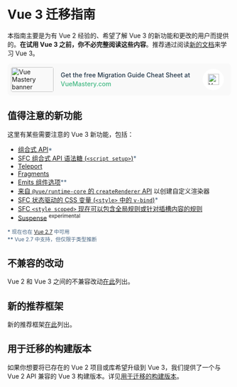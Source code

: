 # Vue 3 迁移指南

本指南主要是为有 Vue 2 经验的、希望了解 Vue 3 的新功能和更改的用户而提供的。**在试用 Vue 3 之前，你不必完整阅读这些内容**。推荐通过阅读[新的文档](https://cn.vuejs.org)来学习 Vue 3。

<!-- VueMastery Start -->
<style>
.vue-mastery-link {
  background-color: #f9f9f9;
  border-radius: 8px;
  padding: 8px 16px 8px 8px;
}

.vue-mastery-link a {
  display: flex;
  align-items: center;
  text-decoration: none;
}

.vue-mastery-link .banner {
  background-color: #f9f9f9;
  border-radius: 4px;
  width:96px;
  height:56px;
  object-fit: cover;
}

.vue-mastery-link .description {
  flex: 1;
  font-weight: 500;
  font-size: 14px;
  line-height: 20px;
  color: #213547;
  margin: 0 0 0 16px;
}

.vue-mastery-link .description span {
  color: #42b883;
}

.vue-mastery-link .logo-wrapper {
  position: relative;
  width: 48px;
  height: 48px;
  border-radius: 50%;
  background-color: #ffffff;
  display: flex;
  justify-content: center;
  align-items: center;
}

.vue-mastery-link .logo-wrapper img {
  width: 25px;
  object-fit: contain;
}

@media (max-width: 576px) {
  .vue-mastery-link .banner {
    width:56px;
  }

  .vue-mastery-link .description {
    font-size: 12px;
    line-height: 18px;
  }
  .vue-mastery-link .logo-wrapper {
    position: relative;
    width: 32px;
    height: 32px;
  }
}
</style>

<div class="vue-mastery-link">
  <a href="https://www.vuemastery.com/migration-guide-cheat-sheet/" target="_blank">
    <div class="banner-wrapper">
      <img class="banner" alt="Vue Mastery banner" width="96px" height="56px" src="https://storage.googleapis.com/vue-mastery.appspot.com/flamelink/media/vuemastery-graphical-link-96x56.png" />
    </div>
    <p class="description">Get the free Migration Guide Cheat Sheet at <span>VueMastery.com</span></p>
    <div class="logo-wrapper">
        <img alt="Vue Mastery Logo" width="25px" src="https://storage.googleapis.com/vue-mastery.appspot.com/flamelink/media/vue-mastery-logo.png" />
    </div>
  </a>
</div>
<!-- VueMastery End -->

<style>
.note {
  color: #476582;
}
</style>

## 值得注意的新功能

这里有某些需要注意的 Vue 3 新功能，包括：

- [组合式 API](https://cn.vuejs.org/guide/extras/composition-api-faq.html)<span class="note">\*</span>
- [SFC 组合式 API 语法糖 (`<script setup>`)](https://cn.vuejs.org/api/sfc-script-setup.html)<span class="note">\*</span>
- [Teleport](https://cn.vuejs.org/guide/built-ins/teleport.html)
- [Fragments](/new/fragments.html)
- [Emits 组件选项](https://cn.vuejs.org/api/options-state.html#emits)<span class="note">\*\*</span>
- [来自 `@vue/runtime-core` 的 `createRenderer` API](https://cn.vuejs.org/api/custom-renderer.html) 以创建自定义渲染器
- [SFC 状态驱动的 CSS 变量 (`<style>` 中的 `v-bind`)](https://cn.vuejs.org/api/sfc-css-features.html#v-bind-in-css)<span class="note">\*</span>
- [SFC `<style scoped>` 现在可以包含全局规则或针对插槽内容的规则](https://github.com/vuejs/rfcs/blob/master/active-rfcs/0023-scoped-styles-changes.md)
- [Suspense](https://vuejs.org/guide/built-ins/suspense.html) <sup class="warning">experimental</sup>

<sub class="note"><b>\*</b> 现在也在 <a href="https://blog.vuejs.org/posts/vue-2-7-naruto.html" target="_blank">Vue 2.7</a> 中可用</sub> <br>
<sub class="note"><b>\*\*</b> Vue 2.7 中支持，但仅限于类型推断</sub>

## 不兼容的改动

Vue 2 和 Vue 3 之间的不兼容改动[在此](/breaking-changes/)列出。

## 新的推荐框架

新的推荐框架[在此](/recommendations)列出。

## 用于迁移的构建版本

如果你想要将已存在的 Vue 2 项目或库希望升级到 Vue 3，我们提供了一个与 Vue 2 API 兼容的 Vue 3 构建版本。详见[用于迁移的构建版本](./migration-build.html)。
